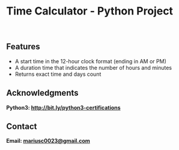 <h1>Time Calculator - Python Project</h1>
<br>
<h2>Features</h2>
<ul>
    <li> A start time in the 12-hour clock format (ending in AM or PM)</li>
    <li>A duration time that indicates the number of hours and minutes</li>
    <li>Returns exact time and days count</li>
</ul>


<h2>Acknowledgments</h2>

<b> Python3: http://bit.ly/python3-certifications <b>
<br>


<h2>Contact</h2>

<b> Email: mariusc0023@gmail.com </b>
